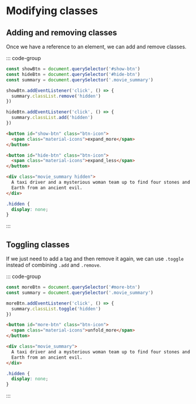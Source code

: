 # Modifying classes

## Adding and removing classes

Once we have a reference to an element, we can add and remove classes.

::: code-group

```js
const showBtn = document.querySelector('#show-btn')
const hideBtn = document.querySelector('#hide-btn')
const summary = document.querySelector('.movie_summary')

showBtn.addEventListener('click', () => {
  summary.classList.remove('hidden')
})

hideBtn.addEventListener('click', () => {
  summary.classList.add('hidden')
})
```

```html
<button id="show-btn" class="btn-icon">
  <span class="material-icons">expand_more</span>
</button>

<button id="hide-btn" class="btn-icon">
  <span class="material-icons">expand_less</span>
</button>

<div class="movie_summary hidden">
  A taxi driver and a mysterious woman team up to find four stones and save
  Earth from an ancient evil.
</div>
```

```css
.hidden {
  display: none;
}
```

:::

## Toggling classes

If we just need to add a tag and then remove it again, we can use `.toggle`
instead of combining `.add` and `.remove`.

::: code-group

```js
const moreBtn = document.querySelector('#more-btn')
const summary = document.querySelector('.movie_summary')

moreBtn.addEventListener('click', () => {
  summary.classList.toggle('hidden')
})
```

```html
<button id="more-btn" class="btn-icon">
  <span class="material-icons">unfold_more</span>
</button>

<div class="movie_summary">
  A taxi driver and a mysterious woman team up to find four stones and save
  Earth from an ancient evil.
</div>
```

```css
.hidden {
  display: none;
}
```

:::
